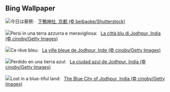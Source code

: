 ## Bing Wallpaper
![](https://www.bing.com/th?id=OHR.AoiMatsuri2024_JA-JP1018506374_UHD.jpg&w=1000)今日は葵祭:&nbsp;&ensp;[下鴨神社, 京都 (© beibaoke/Shutterstock)](https://www.bing.com/th?id=OHR.AoiMatsuri2024_JA-JP1018506374_UHD.jpg)
<br><br/>
![](https://www.bing.com/th?id=OHR.BlueCityIndia_IT-IT7121297677_UHD.jpg&w=1000)Persi in una terra azzurra e meravigliosa:&nbsp;&ensp;[La città blu di Jodhpur, India (© cinoby/Getty Images)](https://www.bing.com/th?id=OHR.BlueCityIndia_IT-IT7121297677_UHD.jpg)
<br><br/>
![](https://www.bing.com/th?id=OHR.BlueCityIndia_FR-FR2415111297_UHD.jpg&w=1000)Ce rêve bleu:&nbsp;&ensp;[La ville bleue de Jodhpur, Inde (© cinoby/Getty Images)](https://www.bing.com/th?id=OHR.BlueCityIndia_FR-FR2415111297_UHD.jpg)
<br><br/>
![](https://www.bing.com/th?id=OHR.BlueCityIndia_ES-ES0873677345_UHD.jpg&w=1000)Perdido en una tierra azul:&nbsp;&ensp;[La ciudad azul de Jodhpur, India (© cinoby/Getty Images)](https://www.bing.com/th?id=OHR.BlueCityIndia_ES-ES0873677345_UHD.jpg)
<br><br/>
![](https://www.bing.com/th?id=OHR.BlueCityIndia_EN-GB6388449012_UHD.jpg&w=1000)Lost in a blue-tiful land:&nbsp;&ensp;[The Blue City of Jodhpur, India (© cinoby/Getty Images)](https://www.bing.com/th?id=OHR.BlueCityIndia_EN-GB6388449012_UHD.jpg)
<br><br/>
